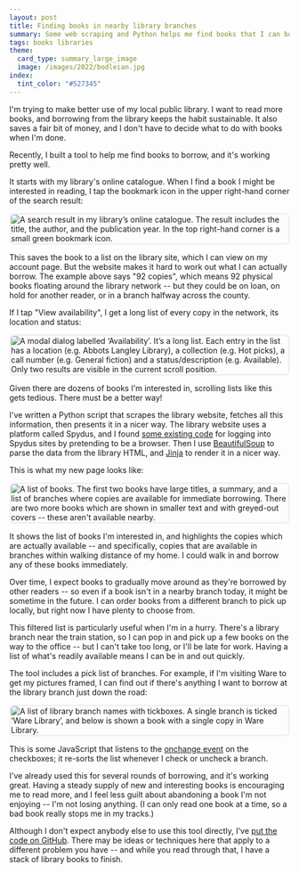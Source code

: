 ```yaml
---
layout: post
title: Finding books in nearby library branches
summary: Some web scraping and Python helps me find books that I can borrow immediately.
tags: books libraries
theme:
  card_type: summary_large_image
  image: /images/2022/bodleian.jpg
index:
  tint_color: "#527345"
---
```


<!-- Cover image from https://wellcomecollection.org/works/u7xetmy2/images?id=mbrj8865, Public Domain -->

<style>
  img {
    border: 3px solid #f0f0f0;
    border-radius: 8px;
  }
</style>

I'm trying to make better use of my local public library.
I want to read more books, and borrowing from the library keeps the habit sustainable.
It also saves a fair bit of money, and I don't have to decide what to do with books when I'm done.

Recently, I built a tool to help me find books to borrow, and it's working pretty well.

It starts with my library's online catalogue.
When I find a book I might be interested in reading, I tap the bookmark icon in the upper right-hand corner of the search result:

<img src="/images/2022/library_online_catalogue_1x.png" srcset="/images/2022/library_online_catalogue_1x.png 1x, /images/2022/library_online_catalogue_2x.png 2x, /images/2022/library_online_catalogue_3x.png 3x" alt="A search result in my library’s online catalogue. The result includes the title, the author, and the publication year. In the top right-hand corner is a small green bookmark icon.">

This saves the book to a list on the library site, which I can view on my account page.
But the website makes it hard to work out what I can actually borrow.
The example above says "92 copies", which means 92 physical books floating around the library network -- but they could be on loan, on hold for another reader, or in a branch halfway across the county.

If I tap "View availability", I get a long list of every copy in the network, its location and status:

<img src="/images/2022/library_availability_1x.png" srcset="/images/2022/library_availability_1x.png 1x, /images/2022/library_availability_2x.png 2x" alt="A modal dialog labelled ‘Availability’. It’s a long list. Each entry in the list has a location (e.g. Abbots Langley Library), a collection (e.g. Hot picks), a call number (e.g. General fiction) and a status/description (e.g. Available). Only two results are visible in the current scroll position.">

Given there are dozens of books I'm interested in, scrolling lists like this gets tedious.
There must be a better way!

I've written a Python script that scrapes the library website, fetches all this information, then presents it in a nicer way.
The library website uses a platform called Spydus, and I found [some existing code] for logging into Spydus sites by pretending to be a browser.
Then I use [BeautifulSoup] to parse the data from the library HTML, and [Jinja] to render it in a nicer way.

This is what my new page looks like:

<img src="/images/2022/library_lookup_1x.png" srcset="/images/2022/library_lookup_1x.png 1x, /images/2022/library_lookup_2x.png 2x, /images/2022/library_lookup_3x.png 3x" alt="A list of books. The first two books have large titles, a summary, and a list of branches where copies are available for immediate borrowing. There are two more books which are shown in smaller text and with greyed-out covers -- these aren't available nearby.">

It shows the list of books I'm interested in, and highlights the copies which are actually available -- and specifically, copies that are available in branches within walking distance of my home.
I could walk in and borrow any of these books immediately.

Over time, I expect books to gradually move around as they're borrowed by other readers -- so even if a book isn't in a nearby branch today, it might be sometime in the future.
I can order books from a different branch to pick up locally, but right now I have plenty to choose from.

This filtered list is particularly useful when I'm in a hurry.
There's a library branch near the train station, so I can pop in and pick up a few books on the way to the office -- but I can't take too long, or I'll be late for work.
Having a list of what's readily available means I can be in and out quickly.

The tool includes a pick list of branches.
For example, if I'm visiting Ware to get my pictures framed, I can find out if there's anything I want to borrow at the library branch just down the road:

<img src="/images/2022/library_branch_picker_1x.png" srcset="/images/2022/library_branch_picker_1x.png 1x, /images/2022/library_branch_picker_2x.png 2x, /images/2022/library_branch_picker_3x.png 3x" alt="A list of library branch names with tickboxes. A single branch is ticked ‘Ware Library’, and below is shown a book with a single copy in Ware Library.">

This is some JavaScript that listens to the [onchange event] on the checkboxes; it re-sorts the list whenever I check or uncheck a branch.

I've already used this for several rounds of borrowing, and it's working great.
Having a steady supply of new and interesting books is encouraging me to read more, and I feel less guilt about abandoning a book I'm not enjoying -- I'm not losing anything.
(I can only read one book at a time, so a bad book really stops me in my tracks.)

Although I don't expect anybody else to use this tool directly, I've [put the code on GitHub][github].
There may be ideas or techniques here that apply to a different problem you have -- and while you read through that, I have a stack of library books to finish.

[some existing code]: https://github.com/mjagdis/spydus
[BeautifulSoup]: https://www.crummy.com/software/BeautifulSoup/
[Jinja]: https://jinja.palletsprojects.com/en/3.1.x/
[onchange event]: https://developer.mozilla.org/en-US/docs/Web/API/HTMLElement/change_event
[mechanize]: https://github.com/python-mechanize/mechanize
[github]: https://github.com/alexwlchan/library-lookup
